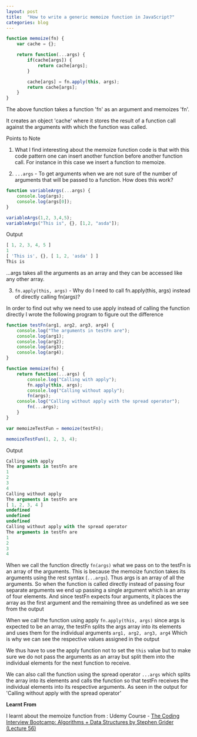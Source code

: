 ```yaml
---
layout: post
title:  "How to write a generic memoize function in JavaScript?"
categories: blog
---
```


```javascript
function memoize(fn) {
    var cache = {};

    return function(...args) {
        if(cache[args]) {
            return cache[args];
        }

        cache[args] = fn.apply(this, args);
        return cache[args];
    }
}
```

The above function takes a function 'fn' as an argument and memoizes 'fn'.

It creates an object 'cache' where it stores the result of a function call against the arguments with which the function was called.

Points to Note

1. What I find interesting about the memoize function code is that with this code pattern one can insert another function before another function call. For instance in this case we insert a function to memoize. 

2. ```...args``` - To get arguments when we are not sure of the number of arguments that will be passed to a function. How does this work?

```javascript
function variableArgs(...args) {
    console.log(args);
    console.log(args[0]);
}

variableArgs(1,2, 3,4,5);
variableArgs("This is", {}, [1,2, "asda"]);
```

Output

```javascript
[ 1, 2, 3, 4, 5 ]
1
[ 'This is', {}, [ 1, 2, 'asda' ] ]
This is
```
...args takes all the arguments as an array and they can be accessed like any other array.

3. ```fn.apply(this, args)``` - Why do I need to call fn.apply(this, args) instead of directly calling fn(args)?

In order to find out why we need to use apply instead of calling the function directly I wrote the following program to figure out the difference

```javascript
function testFn(arg1, arg2, arg3, arg4) {
    console.log("The arguments in testFn are");
    console.log(arg1);
    console.log(arg2);
    console.log(arg3);
    console.log(arg4);
}

function memoize(fn) {
    return function(...args) {
        console.log("Calling with apply");
        fn.apply(this, args);
        console.log("Calling without apply");
        fn(args);
	console.log("Calling without apply with the spread operator");
        fn(...args);
    }
}

var memoizeTestFun = memoize(testFn);

memoizeTestFun(1, 2, 3, 4);
```

Output

```javascript
Calling with apply
The arguments in testFn are
1
2
3
4
Calling without apply
The arguments in testFn are
[ 1, 2, 3, 4 ]
undefined
undefined
undefined
Calling without apply with the spread operator
The arguments in testFn are
1
2
3
4
```

When we call the function directly ```fn(args)``` what we pass on to the testFn is an array of the arguments. This is because the memoize function takes its arguments using the rest syntax (```...args```). Thus args is an array of all the arguments. So when the function is called directly instead of passing four separate arguments we end up passing a single argument which is an array of four elements. And since testFn expects four arguments, it places the array as the first argument and the remaining three as undefined as we see from the output

When we call the function using apply ```fn.apply(this, args)``` since args is expected to be an array, the testFn splits the args array into its elements and uses them for the individual arguments ```arg1, arg2, arg3, arg4``` Which is why we can see the respective values assigned in the output

We thus have to use the apply function not to set the ```this``` value but to make sure we do not pass the arguments as an array but split them into the individual elements for the next function to receive.

We can also call the function using the spread operator ```...args``` which splits the array into its elements and calls the function so that testFn receives the individual elements into its respective arguments. As seen in the output for 'Calling without apply with the spread operator'

__Learnt From__

I learnt about the memoize function from : Udemy Course - [The Coding Interview Bootcamp: Algorithms + Data Structures by Stephen Grider (Lecture 56)](https://www.udemy.com/coding-interview-bootcamp-algorithms-and-data-structure/) 